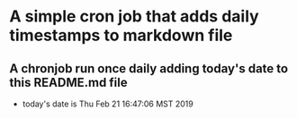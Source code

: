 A simple cron job that adds daily timestamps to markdown file
============================================================
## A chronjob run once daily adding today's date to this README.md file
* today's date is Thu Feb 21 16:47:06 MST 2019
